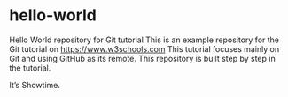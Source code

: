 # hello-world
Hello World repository for Git tutorial
This is an example repository for the Git tutorial on https://www.w3schools.com
This tutorial focuses mainly on Git and using GitHub as its remote.
This repository is built step by step in the tutorial.

It’s Showtime.

